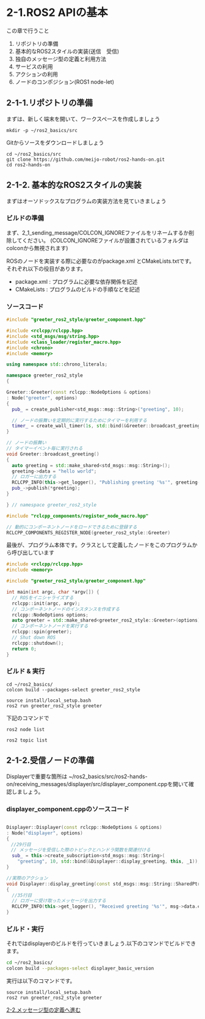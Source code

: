 # 2-1.ROS2 APIの基本

この章で行うこと

1. リポジトリの準備
2. 基本的なROS2スタイルの実装(送信　受信)
3. 独自のメッセージ型の定義と利用方法
4. サービスの利用
5. アクションの利用
6. ノードのコンポジション(ROS1 node-let)

## 2-1-1.リポジトリの準備

まずは、新しく端末を開いて、ワークスペースを作成しましょう

```shell
mkdir -p ~/ros2_basics/src
```

Gitからソースをダウンロードしましょう

```shell
cd ~/ros2_basics/src
git clone https://github.com/meijo-robot/ros2-hands-on.git
cd ros2-hands-on
```

## 2-1-2. 基本的なROS2スタイルの実装

まずはオーソドックスなプログラムの実装方法を見ていきましょう

### ビルドの準備

まず、2_1_sending_message/COLCON_IGNOREファイルをリネームするか削除してください。
(COLCON_IGNOREファイルが設置されているフォルダはcolconから無視されます)

ROSのノードを実装する際に必要なのがpackage.xml とCMakeLists.txtです。
それぞれ以下の役目があります。

- package.xml : プログラムに必要な依存関係を記述
- CMakeLists : プログラムのビルドの手順などを記述

### ソースコード

```cpp greeter_component.cpp
#include "greeter_ros2_style/greeter_component.hpp"

#include <rclcpp/rclcpp.hpp>
#include <std_msgs/msg/string.hpp>
#include <class_loader/register_macro.hpp>
#include <chrono>
#include <memory>

using namespace std::chrono_literals;

namespace greeter_ros2_style
{

Greeter::Greeter(const rclcpp::NodeOptions & options)
: Node("greeter", options)
{
  pub_ = create_publisher<std_msgs::msg::String>("greeting", 10);

  // ノードの振舞いを定期的に実行するためにタイマーを利用する
  timer_ = create_wall_timer(1s, std::bind(&Greeter::broadcast_greeting, this));
}

// ノードの振舞い
// タイマーイベント毎に実行される
void Greeter::broadcast_greeting()
{
  auto greeting = std::make_shared<std_msgs::msg::String>();
  greeting->data = "hello world";
  // ロガーに出力する
  RCLCPP_INFO(this->get_logger(), "Publishing greeting '%s'", greeting->data.c_str());
  pub_->publish(*greeting);
}

} // namespace greeter_ros2_style

#include "rclcpp_components/register_node_macro.hpp"

// 動的にコンポーネントノードをロードできるために登録する
RCLCPP_COMPONENTS_REGISTER_NODE(greeter_ros2_style::Greeter)

```

最後が、プログラム本体です。クラスとして定義したノードをこのプログラムから呼び出しています

```cpp greeter.cpp
#include <rclcpp/rclcpp.hpp>
#include <memory>

#include "greeter_ros2_style/greeter_component.hpp"

int main(int argc, char *argv[]) {
  // ROSをイニシャライズする
  rclcpp::init(argc, argv);
  // コンポーネントノードのインスタンスを作成する
  rclcpp::NodeOptions options;
  auto greeter = std::make_shared<greeter_ros2_style::Greeter>(options);
  // コンポーネントノードを実行する
  rclcpp::spin(greeter);
  // Shut down ROS
  rclcpp::shutdown();
  return 0;
}

```

### ビルド & 実行

``` shell
cd ~/ros2_basics/
colcon build --packages-select greeter_ros2_style
```

``` shell
source install/local_setup.bash
ros2 run greeter_ros2_style greeter
```

下記のコマンドで
``` shell
ros2 node list

ros2 topic list
```

## 2-1-2.受信ノードの準備

Displayerで重要な箇所は
~/ros2_basics/src/ros2-hands-on/receiving_messages/displayer/src/displayer_component.cppを開いて確認しましょう。


### displayer_component.cppのソースコード

```cpp displayer_component.cpp

Displayer::Displayer(const rclcpp::NodeOptions & options)
: Node("displayer", options)
{
　//29行目
　// メッセージを受信した際のトピックとハンドラ関数を関連付ける
  sub_ = this->create_subscription<std_msgs::msg::String>(
    "greeting", 10, std::bind(&Displayer::display_greeting, this, _1));
}

//実際のアクション
void Displayer::display_greeting(const std_msgs::msg::String::SharedPtr msg)
{
  //35行目
  // ロガーに受け取ったメッセージを出力する
  RCLCPP_INFO(this->get_logger(), "Received greeting '%s'", msg->data.c_str());
}
```

### ビルド・実行

それではdisplayerのビルドを行っていきましょう.以下のコマンドでビルドできます。

```sh
cd ~/ros2_basics/
colcon build --packages-select displayer_basic_version
```

実行は以下のコマンドです。

``` shell
source install/local_setup.bash
ros2 run greeter_ros2_style greeter
```

[2-2.メッセージ型の定義へ進む](2_2_ROS2_msg.md)
